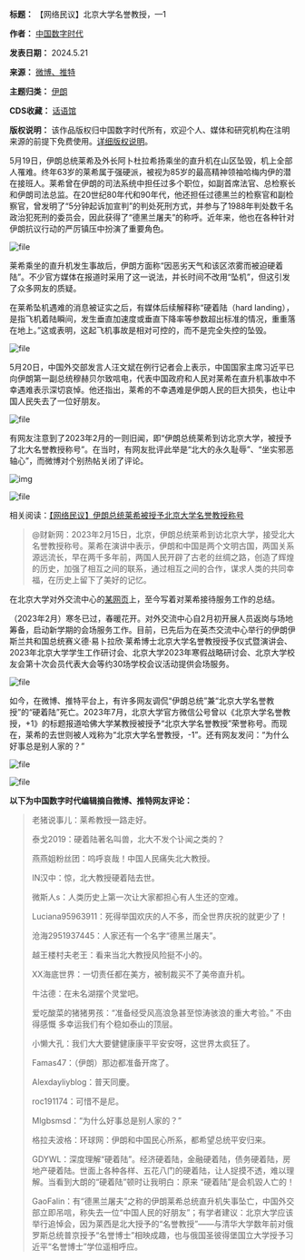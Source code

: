 

**标题：** 【网络民议】北京大学名誉教授，—1  

**作者：** [中国数字时代](https://chinadigitaltimes.net/space/中国数字时代)  

**发表日期：** 2024.5.21  

**来源：** [微博、推特](https://chinadigitaltimes.net/chinese/feed)  

**主题归类：** [伊朗](https://chinadigitaltimes.net/space/伊朗)  

**CDS收藏：** [话语馆](https://chinadigitaltimes.net/space/%E8%AF%9D%E8%AF%AD%E9%A6%86)  

**版权说明：** 该作品版权归中国数字时代所有，欢迎个人、媒体和研究机构在注明来源的前提下免费使用。[详细版权说明](https://chinadigitaltimes.net/chinese/copyright)。


5月19日，伊朗总统莱希及外长阿卜杜拉希扬乘坐的直升机在山区坠毁，机上全部人罹难。终年63岁的莱希属于强硬派，被视为85岁的最高精神领袖哈梅内伊的潜在接班人。莱希曾在伊朗的司法系统中担任过多个职位，如副首席法官、总检察长和伊朗司法总监。在20世纪80年代和90年代，他还担任过德黑兰的检察官和副检察官，曾发明了“5分钟起诉加宣判”的判处死刑方式，并参与了1988年判处数千名政治犯死刑的委员会，因此获得了“德黑兰屠夫”的称呼。近年来，他也在各种针对伊朗抗议行动的严厉镇压中扮演了重要角色。


![file](https://chinadigitaltimes.net/chinese/files/2024/05/image-1716290802298.png)


莱希乘坐的直升机发生事故后，伊朗方面称“因恶劣天气和该区浓雾而被迫硬着陆”。不少官方媒体在报道时采用了这一说法，并长时间不改用“坠机”，但这引发了众多网友的质疑。



在莱希坠机遇难的消息被证实之后，有媒体后续解释称“硬着陆（hard landing），是指飞机着陆瞬间，发生垂直加速度或垂直下降率等参数超出标准的情况，重重落在地上。”这或表明，这起飞机事故是相对可控的，而不是完全失控的坠毁。


![file](https://chinadigitaltimes.net/chinese/files/2024/05/image-1716291997977.png)


5月20日，中国外交部发言人汪文斌在例行记者会上表示，中国国家主席习近平已向伊朗第一副总统穆赫贝尔致唁电，代表中国政府和人民对莱希在直升机事故中不幸遇难表示深切哀悼。他还指出，莱希的不幸遇难是伊朗人民的巨大损失，也让中国人民失去了一位好朋友。


![file](https://chinadigitaltimes.net/chinese/files/2024/05/image-1716293706914.png)


有网友注意到了2023年2月的一则旧闻，即“伊朗总统莱希到访北京大学，被授予了北大名誉教授称号”。在当时，有网友批评此举是“北大的永久耻辱”、“坐实邪恶轴心”，而微博对个别热帖关闭了评论。


![img](https://chinadigitaltimes.net/chinese/files/2023/02/image-1676552488582.png)  

![file](https://chinadigitaltimes.net/chinese/files/2024/05/image-1716293203527.png)


相关阅读：[【网络民议】伊朗总统莱希被授予北京大学名誉教授称号](https://chinadigitaltimes.net/chinese/693031.html "【网络民议】伊朗总统莱希被授予北京大学名誉教授称号")



> @财新网：2023年2月15日，北京，伊朗总统莱希到访北京大学，接受北大名誉教授称号。莱希在演讲中表示，伊朗和中国是两个文明古国，两国关系源远流长，早在两千多年前，两国人民开辟了古老的丝绸之路，创造了辉煌的历史，加强了相互之间的联系，通过相互之间的合作，谋求人类的共同幸福，在历史上留下了美好的记忆。


在北京大学对外交流中心的[某网页](https://web.archive.org/web/20240521111250/https://oec.pku.edu.cn/xwdt/146885.htm "某网页")上，至今写着对莱希接待服务工作的总结。


（2023年2月）寒冬已过，春暖花开。对外交流中心自2月初开展人员返岗与场地筹备，启动新学期的会场服务工作。目前，已先后为在英杰交流中心举行的伊朗伊斯兰共和国总统赛义德·易卜拉欣·莱希博士北京大学名誉教授授予仪式暨演讲会、2023年北京大学学生工作研讨会、北京大学2023年寒假战略研讨会、北京大学校友会第十次会员代表大会等约30场学校会议活动提供会场服务。


![file](https://chinadigitaltimes.net/chinese/files/2024/05/image-1716290016714.png)


如今，在微博、推特平台上，有许多网友调侃“伊朗总统”兼“北京大学名誉教授”的“硬着陆”死亡。2023年7月，北京大学官方微信公号曾以《北京大学名誉教授，+1》的标题报道哈佛大学某教授被授予“北京大学名誉教授”荣誉称号。而现在，莱希的去世则被人戏称为“北京大学名誉教授，-1”。还有网友发问：“为什么好事总是别人家的？”


![file](https://chinadigitaltimes.net/chinese/files/2024/05/image-1716292554374.png)


![file](https://chinadigitaltimes.net/chinese/files/2024/05/GOCZVmgWgAAO3Ot.jpg)


**以下为中国数字时代编辑摘自微博、推特网友评论：** 



> 老猪说事儿：莱希教授一路走好。 ​​​
> 
> 
> 泰戈2019：硬着陆著名叫兽，北大不发个讣闻之类的？
> 
> 
> 燕燕姐粉丝团：呜呼哀哉！中国人民痛失北大教授。
> 
> 
> IN汉中：惊，北大教授硬着陆去世。
> 
> 
> 微斯人s：人类历史上第一次让大家都担心有人生还的空难。
> 
> 
> Luciana95963911：死得举国欢庆的人不多，而全世界庆祝的就更少了！
> 
> 
> 沧海2951937445：人家还有一个名字“德黑兰屠夫”。
> 
> 
> 越王楼村夫老王：看来当北大教授风险挺不小的。
> 
> 
> XX海底世界：一切责任都在美方，被制裁买不了美帝直升机。
> 
> 
> 牛沽德：在未名湖摆个灵堂吧。
> 
> 
> 爱吃酸菜的猪猪男孩：“准备经受风高浪急甚至惊涛骇浪的重大考验。” 不由得感慨 多幸运我们有个稳如泰山的顶层。
> 
> 
> 小懒大孔：我们大大要健健康康平平安安呀，这世界太疯狂了。
> 
> 
> Famas47：（伊朗）那边都准备开席了。
> 
> 
> Alexdayliyblog：普天同慶。
> 
> 
> roc191174：可惜不是尼。
> 
> 
> Mlgbsmsd：“为什么好事总是别人家的？”
> 
> 
> 格拉夫波格：环球网：伊朗和中国民心所系，都希望总统平安归来。
> 
> 
> GDYWL：深度理解“硬着陆”。经济硬着陆，金融硬着陆，债务硬着陆，房地产硬着陆。世面上各种各样、五花八门的硬着陆，让人捉摸不透，难以理解。当看到大朗的“硬着陆”顿时让我明白：原来 “硬着陆”是会机毀人亡的！
> 
> 
> GaoFalin：有“德黑兰屠夫”之称的伊朗莱希总统直升机失事坠亡，中国外交部立即吊唁，称失去一位“中国人民的好朋友”；有学者建议：北京大学应该举行追悼会，因为莱西是北大授予的“名誉教授”——与清华大学数年前对俄罗斯总统普京授予“名誉博士”相映成趣，也与俄国圣彼得堡国立大学授予习近平“名誉博士”学位遥相呼应。

